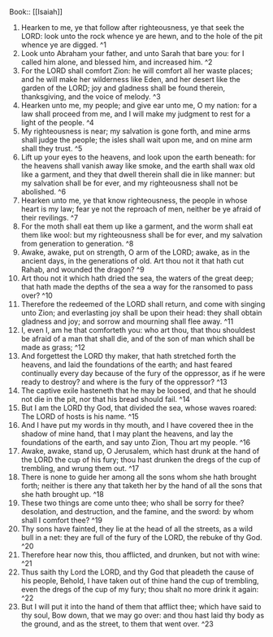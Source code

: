  Book:: [[Isaiah]]
 1. Hearken to me, ye that follow after righteousness, ye that seek the LORD: look unto the rock whence ye are hewn, and to the hole of the pit whence ye are digged. ^1
 2. Look unto Abraham your father, and unto Sarah that bare you: for I called him alone, and blessed him, and increased him. ^2
 3. For the LORD shall comfort Zion: he will comfort all her waste places; and he will make her wilderness like Eden, and her desert like the garden of the LORD; joy and gladness shall be found therein, thanksgiving, and the voice of melody. ^3
 4. Hearken unto me, my people; and give ear unto me, O my nation: for a law shall proceed from me, and I will make my judgment to rest for a light of the people. ^4
 5. My righteousness is near; my salvation is gone forth, and mine arms shall judge the people; the isles shall wait upon me, and on mine arm shall they trust. ^5
 6. Lift up your eyes to the heavens, and look upon the earth beneath: for the heavens shall vanish away like smoke, and the earth shall wax old like a garment, and they that dwell therein shall die in like manner: but my salvation shall be for ever, and my righteousness shall not be abolished. ^6
 7. Hearken unto me, ye that know righteousness, the people in whose heart is my law; fear ye not the reproach of men, neither be ye afraid of their revilings. ^7
 8. For the moth shall eat them up like a garment, and the worm shall eat them like wool: but my righteousness shall be for ever, and my salvation from generation to generation. ^8
 9. Awake, awake, put on strength, O arm of the LORD; awake, as in the ancient days, in the generations of old. Art thou not it that hath cut Rahab, and wounded the dragon? ^9
 10. Art thou not it which hath dried the sea, the waters of the great deep; that hath made the depths of the sea a way for the ransomed to pass over? ^10
 11. Therefore the redeemed of the LORD shall return, and come with singing unto Zion; and everlasting joy shall be upon their head: they shall obtain gladness and joy; and sorrow and mourning shall flee away. ^11
 12. I, even I, am he that comforteth you: who art thou, that thou shouldest be afraid of a man that shall die, and of the son of man which shall be made as grass; ^12
 13. And forgettest the LORD thy maker, that hath stretched forth the heavens, and laid the foundations of the earth; and hast feared continually every day because of the fury of the oppressor, as if he were ready to destroy? and where is the fury of the oppressor? ^13
 14. The captive exile hasteneth that he may be loosed, and that he should not die in the pit, nor that his bread should fail. ^14
 15. But I am the LORD thy God, that divided the sea, whose waves roared: The LORD of hosts is his name. ^15
 16. And I have put my words in thy mouth, and I have covered thee in the shadow of mine hand, that I may plant the heavens, and lay the foundations of the earth, and say unto Zion, Thou art my people. ^16
 17. Awake, awake, stand up, O Jerusalem, which hast drunk at the hand of the LORD the cup of his fury; thou hast drunken the dregs of the cup of trembling, and wrung them out. ^17
 18. There is none to guide her among all the sons whom she hath brought forth; neither is there any that taketh her by the hand of all the sons that she hath brought up. ^18
 19. These two things are come unto thee; who shall be sorry for thee? desolation, and destruction, and the famine, and the sword: by whom shall I comfort thee? ^19
 20. Thy sons have fainted, they lie at the head of all the streets, as a wild bull in a net: they are full of the fury of the LORD, the rebuke of thy God. ^20
 21. Therefore hear now this, thou afflicted, and drunken, but not with wine: ^21
 22. Thus saith thy Lord the LORD, and thy God that pleadeth the cause of his people, Behold, I have taken out of thine hand the cup of trembling, even the dregs of the cup of my fury; thou shalt no more drink it again: ^22
 23. But I will put it into the hand of them that afflict thee; which have said to thy soul, Bow down, that we may go over: and thou hast laid thy body as the ground, and as the street, to them that went over. ^23
